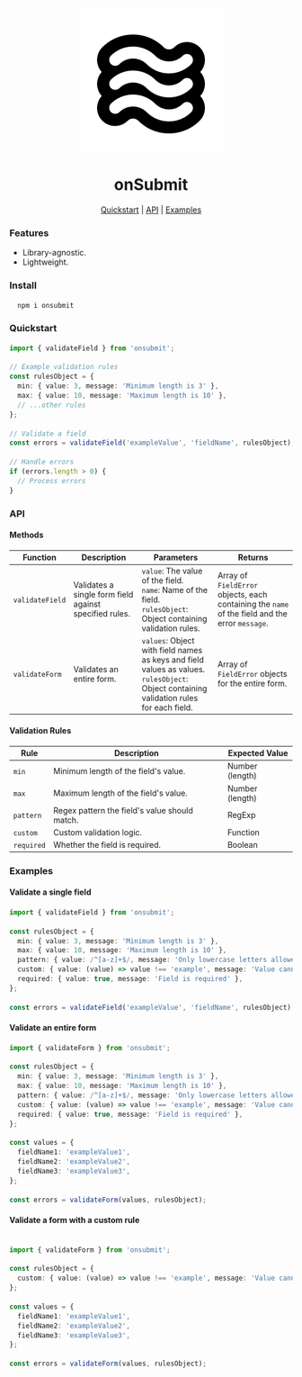 <div align="center">
        <a href="" title="onsubmit library link">
            <img src="./src/static/waves-outline.svg" alt="onsubmit library logo" />
        </a>

# onSubmit
</div>

<div align="center">



</div>

<p align="center">
  <a href="#quickstart">Quickstart</a> | 
  <a href="#api">API</a> |
  <a href="#examples">Examples</a>
</p>

### Features

- Library-agnostic.
- Lightweight.


### Install 

  ```sh
    npm i onsubmit
  ```

### Quickstart


```Typescript
import { validateField } from 'onsubmit';

// Example validation rules
const rulesObject = {
  min: { value: 3, message: 'Minimum length is 3' },
  max: { value: 10, message: 'Maximum length is 10' },
  // ...other rules
};

// Validate a field
const errors = validateField('exampleValue', 'fieldName', rulesObject);

// Handle errors
if (errors.length > 0) {
  // Process errors
}
```

### API

#### Methods
| Function        | Description                                           | Parameters                                                        | Returns            |
|-----------------|-------------------------------------------------------|-------------------------------------------------------------------|--------------------|
| `validateField` | Validates a single form field against specified rules.| `value`: The value of the field.<br>`name`: Name of the field.<br>`rulesObject`: Object containing validation rules. | Array of `FieldError` objects, each containing the `name` of the field and the error `message`. |
| `validateForm`  | Validates an entire form.                             | `values`: Object with field names as keys and field values as values.<br>`rulesObject`: Object containing validation rules for each field. | Array of `FieldError` objects for the entire form. |

#### Validation Rules

| Rule       | Description                                  | Expected Value     |
|------------|----------------------------------------------|--------------------|
| `min`      | Minimum length of the field's value.         | Number (length)    |
| `max`      | Maximum length of the field's value.         | Number (length)    |
| `pattern`  | Regex pattern the field's value should match.| RegExp             |
| `custom`   | Custom validation logic.                     | Function           |
| `required` | Whether the field is required.               | Boolean            |


### Examples

#### Validate a single field

```Typescript
import { validateField } from 'onsubmit';

const rulesObject = {
  min: { value: 3, message: 'Minimum length is 3' },
  max: { value: 10, message: 'Maximum length is 10' },
  pattern: { value: /^[a-z]+$/, message: 'Only lowercase letters allowed' },
  custom: { value: (value) => value !== 'example', message: 'Value cannot be "example"' },
  required: { value: true, message: 'Field is required' },
};

const errors = validateField('exampleValue', 'fieldName', rulesObject);
```

#### Validate an entire form

```Typescript
import { validateForm } from 'onsubmit';

const rulesObject = {
  min: { value: 3, message: 'Minimum length is 3' },
  max: { value: 10, message: 'Maximum length is 10' },
  pattern: { value: /^[a-z]+$/, message: 'Only lowercase letters allowed' },
  custom: { value: (value) => value !== 'example', message: 'Value cannot be "example"' },
  required: { value: true, message: 'Field is required' },
};

const values = {
  fieldName1: 'exampleValue1',
  fieldName2: 'exampleValue2',
  fieldName3: 'exampleValue3',
};

const errors = validateForm(values, rulesObject);
```

#### Validate a form with a custom rule

```Typescript

import { validateForm } from 'onsubmit';

const rulesObject = {
  custom: { value: (value) => value !== 'example', message: 'Value cannot be "example"' },
};

const values = {
  fieldName1: 'exampleValue1',
  fieldName2: 'exampleValue2',
  fieldName3: 'exampleValue3',
};

const errors = validateForm(values, rulesObject);
```
